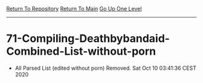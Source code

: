 [Return To Repository](https://github.com/bast69/piholeparser/)
[Return To Main](https://github.com/bast69/piholeparser/blob/master/RecentRunLogs/Mainlog.md)
[Go Up One Level](https://github.com/bast69/piholeparser/blob/master/RecentRunLogs/TopLevelScripts/.md)
____________________________________
# 71-Compiling-Deathbybandaid-Combined-List-without-porn
* All Parsed List (edited without porn) Removed. Sat Oct 10 03:41:36 CEST 2020
